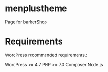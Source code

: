 # menplustheme
Page for barberShop

# Requirements
WordPress recommended requirements.:

WordPress >= 4.7
PHP >= 7.0
Composer
Node.js
